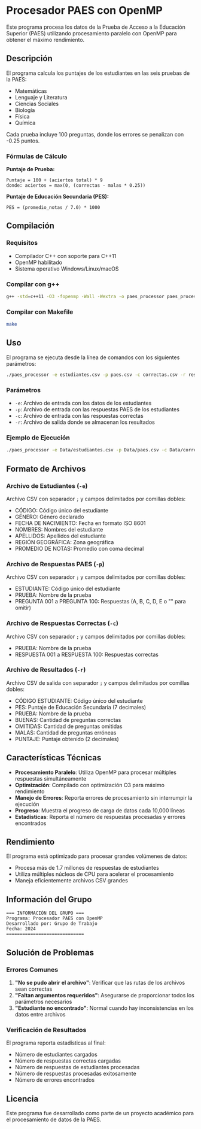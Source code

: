 # Procesador PAES con OpenMP

Este programa procesa los datos de la Prueba de Acceso a la Educación Superior (PAES) utilizando procesamiento paralelo con OpenMP para obtener el máximo rendimiento.

## Descripción

El programa calcula los puntajes de los estudiantes en las seis pruebas de la PAES:
- Matemáticas
- Lenguaje y Literatura  
- Ciencias Sociales
- Biología
- Física
- Química

Cada prueba incluye 100 preguntas, donde los errores se penalizan con -0.25 puntos.

### Fórmulas de Cálculo

**Puntaje de Prueba:**
```
Puntaje = 100 + (aciertos total) * 9
donde: aciertos = max(0, (correctas - malas * 0.25))
```

**Puntaje de Educación Secundaria (PES):**
```
PES = (promedio_notas / 7.0) * 1000
```

## Compilación

### Requisitos
- Compilador C++ con soporte para C++11
- OpenMP habilitado
- Sistema operativo Windows/Linux/macOS

### Compilar con g++
```bash
g++ -std=c++11 -O3 -fopenmp -Wall -Wextra -o paes_processor paes_processor_v2.cpp
```

### Compilar con Makefile
```bash
make
```

## Uso

El programa se ejecuta desde la línea de comandos con los siguientes parámetros:

```bash
./paes_processor -e estudiantes.csv -p paes.csv -c correctas.csv -r resultados.csv
```

### Parámetros

- `-e`: Archivo de entrada con los datos de los estudiantes
- `-p`: Archivo de entrada con las respuestas PAES de los estudiantes
- `-c`: Archivo de entrada con las respuestas correctas
- `-r`: Archivo de salida donde se almacenan los resultados

### Ejemplo de Ejecución

```bash
./paes_processor -e Data/estudiantes.csv -p Data/paes.csv -c Data/correctas.csv -r resultados.csv
```

## Formato de Archivos

### Archivo de Estudiantes (`-e`)
Archivo CSV con separador `;` y campos delimitados por comillas dobles:
- CÓDIGO: Código único del estudiante
- GÉNERO: Género declarado
- FECHA DE NACIMIENTO: Fecha en formato ISO 8601
- NOMBRES: Nombres del estudiante
- APELLIDOS: Apellidos del estudiante
- REGIÓN GEOGRÁFICA: Zona geográfica
- PROMEDIO DE NOTAS: Promedio con coma decimal

### Archivo de Respuestas PAES (`-p`)
Archivo CSV con separador `;` y campos delimitados por comillas dobles:
- ESTUDIANTE: Código único del estudiante
- PRUEBA: Nombre de la prueba
- PREGUNTA 001 a PREGUNTA 100: Respuestas (A, B, C, D, E o "" para omitir)

### Archivo de Respuestas Correctas (`-c`)
Archivo CSV con separador `;` y campos delimitados por comillas dobles:
- PRUEBA: Nombre de la prueba
- RESPUESTA 001 a RESPUESTA 100: Respuestas correctas

### Archivo de Resultados (`-r`)
Archivo CSV de salida con separador `;` y campos delimitados por comillas dobles:
- CÓDIGO ESTUDIANTE: Código único del estudiante
- PES: Puntaje de Educación Secundaria (7 decimales)
- PRUEBA: Nombre de la prueba
- BUENAS: Cantidad de preguntas correctas
- OMITIDAS: Cantidad de preguntas omitidas
- MALAS: Cantidad de preguntas erróneas
- PUNTAJE: Puntaje obtenido (2 decimales)

## Características Técnicas

- **Procesamiento Paralelo**: Utiliza OpenMP para procesar múltiples respuestas simultáneamente
- **Optimización**: Compilado con optimización O3 para máximo rendimiento
- **Manejo de Errores**: Reporta errores de procesamiento sin interrumpir la ejecución
- **Progreso**: Muestra el progreso de carga de datos cada 10,000 líneas
- **Estadísticas**: Reporta el número de respuestas procesadas y errores encontrados

## Rendimiento

El programa está optimizado para procesar grandes volúmenes de datos:
- Procesa más de 1.7 millones de respuestas de estudiantes
- Utiliza múltiples núcleos de CPU para acelerar el procesamiento
- Maneja eficientemente archivos CSV grandes

## Información del Grupo

```
=== INFORMACIÓN DEL GRUPO ===
Programa: Procesador PAES con OpenMP
Desarrollado por: Grupo de Trabajo
Fecha: 2024
=============================
```

## Solución de Problemas

### Errores Comunes

1. **"No se pudo abrir el archivo"**: Verificar que las rutas de los archivos sean correctas
2. **"Faltan argumentos requeridos"**: Asegurarse de proporcionar todos los parámetros necesarios
3. **"Estudiante no encontrado"**: Normal cuando hay inconsistencias en los datos entre archivos

### Verificación de Resultados

El programa reporta estadísticas al final:
- Número de estudiantes cargados
- Número de respuestas correctas cargadas
- Número de respuestas de estudiantes procesadas
- Número de respuestas procesadas exitosamente
- Número de errores encontrados

## Licencia

Este programa fue desarrollado como parte de un proyecto académico para el procesamiento de datos de la PAES.
